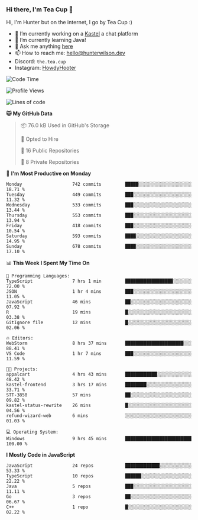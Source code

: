 ### Hi there, I'm Tea Cup 👋 

Hi, I'm Hunter but on the internet, I go by Tea Cup :)

- 🔭 I’m currently working on a [Kastel](https://github.com/KastelApp) a chat platform
- 🌱 I’m currently learning Java!
- 💬 Ask me anything [here](https://github.com/TheTeaCup/TheTeaCup/issues)
- 📫 How to reach me: [hello@hunterwilson.dev](mailto:hello@hunterwilson.dev)
- Discord: `the.tea.cup`
- Instagram: [HowdyHooter](https://instagram.com/HowdyHooter)

<!--START_SECTION:waka-->
![Code Time](http://img.shields.io/badge/Code%20Time-536%20hrs%2011%20mins-blue)

![Profile Views](http://img.shields.io/badge/Profile%20Views-45-blue)

![Lines of code](https://img.shields.io/badge/From%20Hello%20World%20I%27ve%20Written-1.3%20million%20lines%20of%20code-blue)

**🐱 My GitHub Data** 

> 📦 76.0 kB Used in GitHub's Storage 
 > 
> 💼 Opted to Hire
 > 
> 📜 16 Public Repositories 
 > 
> 🔑 8 Private Repositories 
 > 
📅 **I'm Most Productive on Monday** 

```text
Monday                   742 commits         █████░░░░░░░░░░░░░░░░░░░░   18.71 % 
Tuesday                  449 commits         ███░░░░░░░░░░░░░░░░░░░░░░   11.32 % 
Wednesday                533 commits         ███░░░░░░░░░░░░░░░░░░░░░░   13.44 % 
Thursday                 553 commits         ███░░░░░░░░░░░░░░░░░░░░░░   13.94 % 
Friday                   418 commits         ███░░░░░░░░░░░░░░░░░░░░░░   10.54 % 
Saturday                 593 commits         ████░░░░░░░░░░░░░░░░░░░░░   14.95 % 
Sunday                   678 commits         ████░░░░░░░░░░░░░░░░░░░░░   17.10 % 
```


📊 **This Week I Spent My Time On** 

```text
💬 Programming Languages: 
TypeScript               7 hrs 1 min         ██████████████████░░░░░░░   72.00 % 
JSON                     1 hr 4 mins         ███░░░░░░░░░░░░░░░░░░░░░░   11.05 % 
JavaScript               46 mins             ██░░░░░░░░░░░░░░░░░░░░░░░   07.92 % 
R                        19 mins             █░░░░░░░░░░░░░░░░░░░░░░░░   03.38 % 
GitIgnore file           12 mins             █░░░░░░░░░░░░░░░░░░░░░░░░   02.06 % 

🔥 Editors: 
WebStorm                 8 hrs 37 mins       ██████████████████████░░░   88.41 % 
VS Code                  1 hr 7 mins         ███░░░░░░░░░░░░░░░░░░░░░░   11.59 % 

🐱‍💻 Projects: 
appalcart                4 hrs 43 mins       ████████████░░░░░░░░░░░░░   48.42 % 
kastel-frontend          3 hrs 17 mins       ████████░░░░░░░░░░░░░░░░░   33.71 % 
STT-3850                 57 mins             ██░░░░░░░░░░░░░░░░░░░░░░░   09.82 % 
kastel-status-rewrite    26 mins             █░░░░░░░░░░░░░░░░░░░░░░░░   04.56 % 
refund-wizard-web        6 mins              ░░░░░░░░░░░░░░░░░░░░░░░░░   01.03 % 

💻 Operating System: 
Windows                  9 hrs 45 mins       █████████████████████████   100.00 % 
```

**I Mostly Code in JavaScript** 

```text
JavaScript               24 repos            █████████████░░░░░░░░░░░░   53.33 % 
TypeScript               10 repos            ██████░░░░░░░░░░░░░░░░░░░   22.22 % 
Java                     5 repos             ███░░░░░░░░░░░░░░░░░░░░░░   11.11 % 
Go                       3 repos             ██░░░░░░░░░░░░░░░░░░░░░░░   06.67 % 
C++                      1 repo              █░░░░░░░░░░░░░░░░░░░░░░░░   02.22 % 
```




<!--END_SECTION:waka-->
